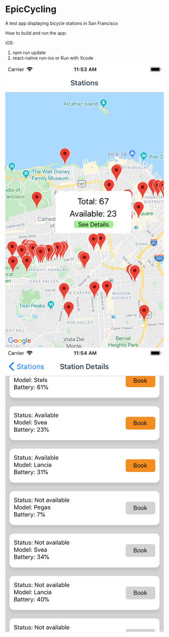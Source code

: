 # EpicCycling
A test app displaying bicycle stations in San Francisco

How to build and run the app:

iOS:
1) npm run update
2) react-native run-ios or Run with Xcode

![](ScreenShotMap.png)
![](ScreenShotList.png)
